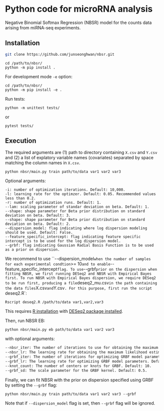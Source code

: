 # Python code for microRNA analysis

Negative Binomial Softmax Regression (NBSR) model for the counts data arising from miRNA-seq experiments.

## Installation

```bash
git clone https://github.com/junseonghwan/nbsr.git
```

```
cd /path/to/nbsr/
python -m pip install .
```

For development mode `-e` option:

```
cd /path/to/nbsr/
python -m pip install -e .
```

Run tests: 

```
python -m unittest tests/
```

or 

```
pytest tests/
```

## Execution

The required arguments are (1) path to directory containing `X.csv` and `Y.csv` and (2) a list of explatory variable names (covariates) separated by space matching the column names in `X.csv`.

```
python nbsr/main.py train path/to/data var1 var2 var3
```

Optional arguments:

```
-i: number of optimization iterations. Default: 10,000.
-l: learning rate for the optimzer. Default: 0.05. Recommended values less than 0.2.
-r: number of optimization runs. Default: 1.
--lam: scaling parameter of standar deviation on beta. Default: 1.
--shape: shape parameter for Beta prior distribution on standard deviation on beta. Default: 3.
--shape: shape parameter for Beta prior distribution on standard deviation on beta. Default: 2.
--dispersion_model: flag indicating where log dispersion modeling should be used. Default: False. 
--feature_specific_intercept: flag indicating feature specific intercept is to be used for the log dispersion model.
--grbf: flag indicating Gaussian Radial Basis Function is to be used as a prior on dispersion. 
```

We recommend to use ``--dispersion_model` when the number of samples for each experimental condtion `>= 10` and to enable `--feature_specific_intercept` flag. To use `--grbf` prior on the dispersion when fitting NBSR, we first running DESeq2 and NBSR with Empirical Bayes first. To run NBSR with Empirical Bayes dispersion, we require DESeq2 to be run first, producing a file `deseq2_mu.csv` in the path containing the data files `X.csv` and `Y.csv`. For this purpose, first run the script `deseq2.R`:

```
Rscript deseq2.R /path/to/data var1,var2,var3
```

This requires [R installation](https://www.r-project.org/) with [DESeq2 package installed](https://bioconductor.org/packages/release/bioc/html/DESeq2.html).

Then, run NBSR EB:

```
python nbsr/main.py eb path/to/data var1 var2 var3
```

with optional arguments:

```bash
--nbsr_iter: The number of iterations to use for obtaining the maximum likelihood estimates for the dipsersion parameter given the DESeq2 mean expression levels. Default: 5,000.
--nbsr_lr: The learning rate for obtaining the maximum likelihood estimates for the dipsersion parameter. Default: 0.05.
--grbf_iter: The number of iterations for optimizing GRBF model parameters. Default: 5,000.
--grbf_lr: The learning rate for optimizing GRBF model parameters. Default: 0.05.
--knot_count: The number of centers or knots for GRBF. Default: 10.
--grbf_sd: The scale parameter for the GRBF kernel. Default: 0.5.
```

Finally, we can fit NBSR with the prior on dispersion specified using GRBF by setting the `--grbf` flag: 

```
python nbsr/main.py train path/to/data var1 var2 var3 --grbf
```

Note that if `--dispersion_model` flag is set, then `--grbf` flag will be ignored. 
